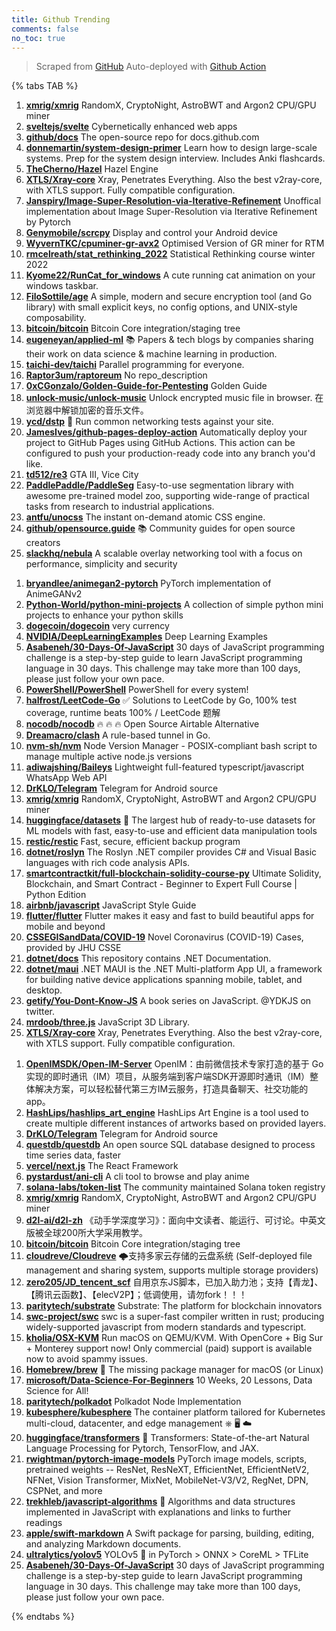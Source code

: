 ```yaml
---
title: Github Trending
comments: false
no_toc: true
---
```


> Scraped from [GitHub](https://github.com/trending)
Auto-deployed with [Github Action](https://docs.github.com/en/actions)

{% tabs TAB %}
<!-- tab Daily -->
1. [**xmrig/xmrig**](https://github.com/xmrig/xmrig)
RandomX, CryptoNight, AstroBWT and Argon2 CPU/GPU miner
2. [**sveltejs/svelte**](https://github.com/sveltejs/svelte)
Cybernetically enhanced web apps
3. [**github/docs**](https://github.com/github/docs)
The open-source repo for docs.github.com
4. [**donnemartin/system-design-primer**](https://github.com/donnemartin/system-design-primer)
Learn how to design large-scale systems. Prep for the system design interview. Includes Anki flashcards.
5. [**TheCherno/Hazel**](https://github.com/TheCherno/Hazel)
Hazel Engine
6. [**XTLS/Xray-core**](https://github.com/XTLS/Xray-core)
Xray, Penetrates Everything. Also the best v2ray-core, with XTLS support. Fully compatible configuration.
7. [**Janspiry/Image-Super-Resolution-via-Iterative-Refinement**](https://github.com/Janspiry/Image-Super-Resolution-via-Iterative-Refinement)
Unoffical implementation about Image Super-Resolution via Iterative Refinement by Pytorch
8. [**Genymobile/scrcpy**](https://github.com/Genymobile/scrcpy)
Display and control your Android device
9. [**WyvernTKC/cpuminer-gr-avx2**](https://github.com/WyvernTKC/cpuminer-gr-avx2)
Optimised Version of GR miner for RTM
10. [**rmcelreath/stat_rethinking_2022**](https://github.com/rmcelreath/stat_rethinking_2022)
Statistical Rethinking course winter 2022
11. [**Kyome22/RunCat_for_windows**](https://github.com/Kyome22/RunCat_for_windows)
A cute running cat animation on your windows taskbar.
12. [**FiloSottile/age**](https://github.com/FiloSottile/age)
A simple, modern and secure encryption tool (and Go library) with small explicit keys, no config options, and UNIX-style composability.
13. [**bitcoin/bitcoin**](https://github.com/bitcoin/bitcoin)
Bitcoin Core integration/staging tree
14. [**eugeneyan/applied-ml**](https://github.com/eugeneyan/applied-ml)
📚 Papers & tech blogs by companies sharing their work on data science & machine learning in production.
15. [**taichi-dev/taichi**](https://github.com/taichi-dev/taichi)
Parallel programming for everyone.
16. [**Raptor3um/raptoreum**](https://github.com/Raptor3um/raptoreum)
No repo_description
17. [**0xCGonzalo/Golden-Guide-for-Pentesting**](https://github.com/0xCGonzalo/Golden-Guide-for-Pentesting)
Golden Guide
18. [**unlock-music/unlock-music**](https://github.com/unlock-music/unlock-music)
Unlock encrypted music file in browser. 在浏览器中解锁加密的音乐文件。
19. [**ycd/dstp**](https://github.com/ycd/dstp)
🧪 Run common networking tests against your site.
20. [**JamesIves/github-pages-deploy-action**](https://github.com/JamesIves/github-pages-deploy-action)
Automatically deploy your project to GitHub Pages using GitHub Actions. This action can be configured to push your production-ready code into any branch you'd like.
21. [**td512/re3**](https://github.com/td512/re3)
GTA III, Vice City
22. [**PaddlePaddle/PaddleSeg**](https://github.com/PaddlePaddle/PaddleSeg)
Easy-to-use segmentation library with awesome pre-trained model zoo, supporting wide-range of practical tasks from research to industrial applications.
23. [**antfu/unocss**](https://github.com/antfu/unocss)
The instant on-demand atomic CSS engine.
24. [**github/opensource.guide**](https://github.com/github/opensource.guide)
📚 Community guides for open source creators
25. [**slackhq/nebula**](https://github.com/slackhq/nebula)
A scalable overlay networking tool with a focus on performance, simplicity and security
<!-- endtab -->
<!-- tab Weekly -->
1. [**bryandlee/animegan2-pytorch**](https://github.com/bryandlee/animegan2-pytorch)
PyTorch implementation of AnimeGANv2
2. [**Python-World/python-mini-projects**](https://github.com/Python-World/python-mini-projects)
A collection of simple python mini projects to enhance your python skills
3. [**dogecoin/dogecoin**](https://github.com/dogecoin/dogecoin)
very currency
4. [**NVIDIA/DeepLearningExamples**](https://github.com/NVIDIA/DeepLearningExamples)
Deep Learning Examples
5. [**Asabeneh/30-Days-Of-JavaScript**](https://github.com/Asabeneh/30-Days-Of-JavaScript)
30 days of JavaScript programming challenge is a step-by-step guide to learn JavaScript programming language in 30 days. This challenge may take more than 100 days, please just follow your own pace.
6. [**PowerShell/PowerShell**](https://github.com/PowerShell/PowerShell)
PowerShell for every system!
7. [**halfrost/LeetCode-Go**](https://github.com/halfrost/LeetCode-Go)
✅ Solutions to LeetCode by Go, 100% test coverage, runtime beats 100% / LeetCode 题解
8. [**nocodb/nocodb**](https://github.com/nocodb/nocodb)
🔥 🔥 🔥 Open Source Airtable Alternative
9. [**Dreamacro/clash**](https://github.com/Dreamacro/clash)
A rule-based tunnel in Go.
10. [**nvm-sh/nvm**](https://github.com/nvm-sh/nvm)
Node Version Manager - POSIX-compliant bash script to manage multiple active node.js versions
11. [**adiwajshing/Baileys**](https://github.com/adiwajshing/Baileys)
Lightweight full-featured typescript/javascript WhatsApp Web API
12. [**DrKLO/Telegram**](https://github.com/DrKLO/Telegram)
Telegram for Android source
13. [**xmrig/xmrig**](https://github.com/xmrig/xmrig)
RandomX, CryptoNight, AstroBWT and Argon2 CPU/GPU miner
14. [**huggingface/datasets**](https://github.com/huggingface/datasets)
🤗 The largest hub of ready-to-use datasets for ML models with fast, easy-to-use and efficient data manipulation tools
15. [**restic/restic**](https://github.com/restic/restic)
Fast, secure, efficient backup program
16. [**dotnet/roslyn**](https://github.com/dotnet/roslyn)
The Roslyn .NET compiler provides C# and Visual Basic languages with rich code analysis APIs.
17. [**smartcontractkit/full-blockchain-solidity-course-py**](https://github.com/smartcontractkit/full-blockchain-solidity-course-py)
Ultimate Solidity, Blockchain, and Smart Contract - Beginner to Expert Full Course | Python Edition
18. [**airbnb/javascript**](https://github.com/airbnb/javascript)
JavaScript Style Guide
19. [**flutter/flutter**](https://github.com/flutter/flutter)
Flutter makes it easy and fast to build beautiful apps for mobile and beyond
20. [**CSSEGISandData/COVID-19**](https://github.com/CSSEGISandData/COVID-19)
Novel Coronavirus (COVID-19) Cases, provided by JHU CSSE
21. [**dotnet/docs**](https://github.com/dotnet/docs)
This repository contains .NET Documentation.
22. [**dotnet/maui**](https://github.com/dotnet/maui)
.NET MAUI is the .NET Multi-platform App UI, a framework for building native device applications spanning mobile, tablet, and desktop.
23. [**getify/You-Dont-Know-JS**](https://github.com/getify/You-Dont-Know-JS)
A book series on JavaScript. @YDKJS on twitter.
24. [**mrdoob/three.js**](https://github.com/mrdoob/three.js)
JavaScript 3D Library.
25. [**XTLS/Xray-core**](https://github.com/XTLS/Xray-core)
Xray, Penetrates Everything. Also the best v2ray-core, with XTLS support. Fully compatible configuration.
<!-- endtab -->
<!-- tab Monthly -->
1. [**OpenIMSDK/Open-IM-Server**](https://github.com/OpenIMSDK/Open-IM-Server)
OpenIM：由前微信技术专家打造的基于 Go 实现的即时通讯（IM）项目，从服务端到客户端SDK开源即时通讯（IM）整体解决方案，可以轻松替代第三方IM云服务，打造具备聊天、社交功能的app。
2. [**HashLips/hashlips_art_engine**](https://github.com/HashLips/hashlips_art_engine)
HashLips Art Engine is a tool used to create multiple different instances of artworks based on provided layers.
3. [**DrKLO/Telegram**](https://github.com/DrKLO/Telegram)
Telegram for Android source
4. [**questdb/questdb**](https://github.com/questdb/questdb)
An open source SQL database designed to process time series data, faster
5. [**vercel/next.js**](https://github.com/vercel/next.js)
The React Framework
6. [**pystardust/ani-cli**](https://github.com/pystardust/ani-cli)
A cli tool to browse and play anime
7. [**solana-labs/token-list**](https://github.com/solana-labs/token-list)
The community maintained Solana token registry
8. [**xmrig/xmrig**](https://github.com/xmrig/xmrig)
RandomX, CryptoNight, AstroBWT and Argon2 CPU/GPU miner
9. [**d2l-ai/d2l-zh**](https://github.com/d2l-ai/d2l-zh)
《动手学深度学习》：面向中文读者、能运行、可讨论。中英文版被全球200所大学采用教学。
10. [**bitcoin/bitcoin**](https://github.com/bitcoin/bitcoin)
Bitcoin Core integration/staging tree
11. [**cloudreve/Cloudreve**](https://github.com/cloudreve/Cloudreve)
🌩支持多家云存储的云盘系统 (Self-deployed file management and sharing system, supports multiple storage providers)
12. [**zero205/JD_tencent_scf**](https://github.com/zero205/JD_tencent_scf)
自用京东JS脚本，已加入助力池；支持【青龙】、【腾讯云函数】、【elecV2P】；低调使用，请勿fork！！！
13. [**paritytech/substrate**](https://github.com/paritytech/substrate)
Substrate: The platform for blockchain innovators
14. [**swc-project/swc**](https://github.com/swc-project/swc)
swc is a super-fast compiler written in rust; producing widely-supported javascript from modern standards and typescript.
15. [**kholia/OSX-KVM**](https://github.com/kholia/OSX-KVM)
Run macOS on QEMU/KVM. With OpenCore + Big Sur + Monterey support now! Only commercial (paid) support is available now to avoid spammy issues.
16. [**Homebrew/brew**](https://github.com/Homebrew/brew)
🍺 The missing package manager for macOS (or Linux)
17. [**microsoft/Data-Science-For-Beginners**](https://github.com/microsoft/Data-Science-For-Beginners)
10 Weeks, 20 Lessons, Data Science for All!
18. [**paritytech/polkadot**](https://github.com/paritytech/polkadot)
Polkadot Node Implementation
19. [**kubesphere/kubesphere**](https://github.com/kubesphere/kubesphere)
The container platform tailored for Kubernetes multi-cloud, datacenter, and edge management ⎈ 🖥 ☁️
20. [**huggingface/transformers**](https://github.com/huggingface/transformers)
🤗 Transformers: State-of-the-art Natural Language Processing for Pytorch, TensorFlow, and JAX.
21. [**rwightman/pytorch-image-models**](https://github.com/rwightman/pytorch-image-models)
PyTorch image models, scripts, pretrained weights -- ResNet, ResNeXT, EfficientNet, EfficientNetV2, NFNet, Vision Transformer, MixNet, MobileNet-V3/V2, RegNet, DPN, CSPNet, and more
22. [**trekhleb/javascript-algorithms**](https://github.com/trekhleb/javascript-algorithms)
📝 Algorithms and data structures implemented in JavaScript with explanations and links to further readings
23. [**apple/swift-markdown**](https://github.com/apple/swift-markdown)
A Swift package for parsing, building, editing, and analyzing Markdown documents.
24. [**ultralytics/yolov5**](https://github.com/ultralytics/yolov5)
YOLOv5 🚀 in PyTorch > ONNX > CoreML > TFLite
25. [**Asabeneh/30-Days-Of-JavaScript**](https://github.com/Asabeneh/30-Days-Of-JavaScript)
30 days of JavaScript programming challenge is a step-by-step guide to learn JavaScript programming language in 30 days. This challenge may take more than 100 days, please just follow your own pace.
<!-- endtab -->
{% endtabs %}
